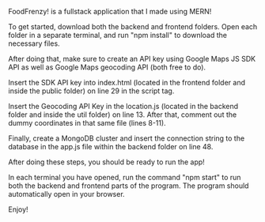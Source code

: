 FoodFrenzy! is a fullstack application that I made using MERN!

To get started, download both the backend and frontend folders. Open each 
folder in a separate terminal, and run "npm install" to download the necessary files.

After doing that, make sure to create an API key using Google Maps JS SDK API as well as Google Maps geocoding API (both free to do).

Insert the SDK API key into index.html (located in the frontend folder and inside the public folder) on line 29 in the script tag.

Insert the Geocoding API Key in the location.js (located in the backend folder and inside the util folder) on line 13. After that, comment out the dummy coordinates in that same file
(lines 8-11).

Finally, create a MongoDB cluster and insert the connection string to the database in the app.js file within the backend folder on line 48.

After doing these steps, you should be ready to run the app!

In each terminal you have opened, run the command "npm start" to run both the backend and frontend parts of the program. The program should
automatically open in your browser.

Enjoy!
